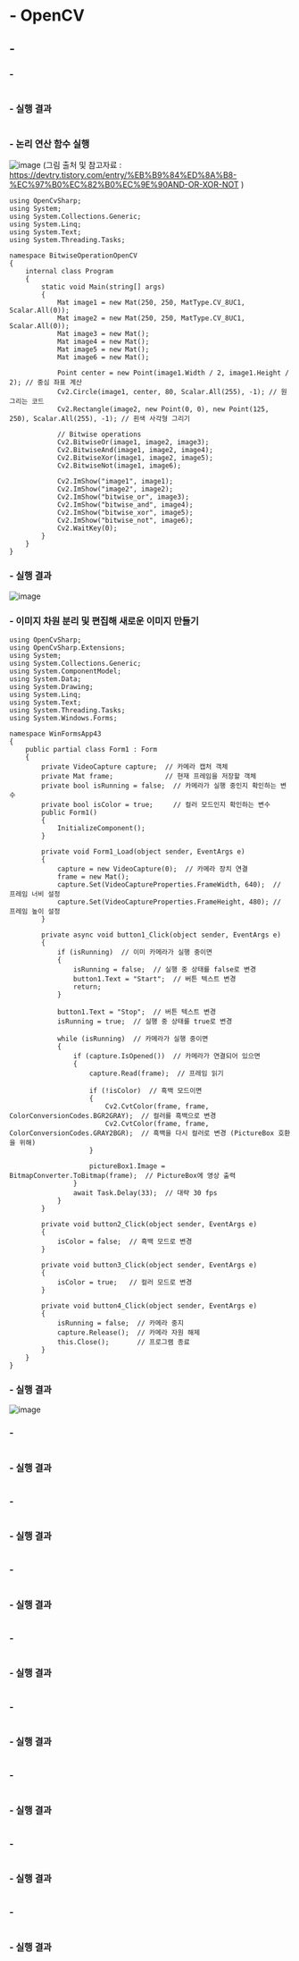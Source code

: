 # - OpenCV

## - 

### - 


```

```


### - 실행 결과


```

```


### - 논리 연산 함수 실행

![image](https://github.com/user-attachments/assets/418f8f10-4af6-484a-b636-32229937b6f1)
(그림 출처 및 참고자료 : https://devtry.tistory.com/entry/%EB%B9%84%ED%8A%B8-%EC%97%B0%EC%82%B0%EC%9E%90AND-OR-XOR-NOT )

```
using OpenCvSharp;
using System;
using System.Collections.Generic;
using System.Linq;
using System.Text;
using System.Threading.Tasks;

namespace BitwiseOperationOpenCV
{
    internal class Program
    {
        static void Main(string[] args)
        {
            Mat image1 = new Mat(250, 250, MatType.CV_8UC1, Scalar.All(0));
            Mat image2 = new Mat(250, 250, MatType.CV_8UC1, Scalar.All(0));
            Mat image3 = new Mat();
            Mat image4 = new Mat();
            Mat image5 = new Mat();
            Mat image6 = new Mat();

            Point center = new Point(image1.Width / 2, image1.Height / 2); // 중심 좌표 계산
            Cv2.Circle(image1, center, 80, Scalar.All(255), -1); // 원 그리는 코드
            Cv2.Rectangle(image2, new Point(0, 0), new Point(125, 250), Scalar.All(255), -1); // 흰색 사각형 그리기

            // Bitwise operations
            Cv2.BitwiseOr(image1, image2, image3);
            Cv2.BitwiseAnd(image1, image2, image4);
            Cv2.BitwiseXor(image1, image2, image5);
            Cv2.BitwiseNot(image1, image6);

            Cv2.ImShow("image1", image1);
            Cv2.ImShow("image2", image2);
            Cv2.ImShow("bitwise_or", image3);
            Cv2.ImShow("bitwise_and", image4);
            Cv2.ImShow("bitwise_xor", image5);
            Cv2.ImShow("bitwise_not", image6);
            Cv2.WaitKey(0);
        }
    }
}
```


### - 실행 결과


![image](https://github.com/user-attachments/assets/0b5d420f-dee6-45a4-bb69-c4a3e212be27)



### - 이미지 차원 분리 및 편집해 새로운 이미지 만들기


```
using OpenCvSharp;
using OpenCvSharp.Extensions;
using System;
using System.Collections.Generic;
using System.ComponentModel;
using System.Data;
using System.Drawing;
using System.Linq;
using System.Text;
using System.Threading.Tasks;
using System.Windows.Forms;

namespace WinFormsApp43
{
    public partial class Form1 : Form
    {
        private VideoCapture capture;  // 카메라 캡처 객체
        private Mat frame;             // 현재 프레임을 저장할 객체
        private bool isRunning = false;  // 카메라가 실행 중인지 확인하는 변수
        private bool isColor = true;     // 컬러 모드인지 확인하는 변수
        public Form1()
        {
            InitializeComponent();
        }

        private void Form1_Load(object sender, EventArgs e)
        {
            capture = new VideoCapture(0);  // 카메라 장치 연결
            frame = new Mat();
            capture.Set(VideoCaptureProperties.FrameWidth, 640);  // 프레임 너비 설정
            capture.Set(VideoCaptureProperties.FrameHeight, 480); // 프레임 높이 설정
        }

        private async void button1_Click(object sender, EventArgs e)
        {
            if (isRunning)  // 이미 카메라가 실행 중이면
            {
                isRunning = false;  // 실행 중 상태를 false로 변경
                button1.Text = "Start";  // 버튼 텍스트 변경
                return;
            }

            button1.Text = "Stop";  // 버튼 텍스트 변경
            isRunning = true;  // 실행 중 상태를 true로 변경

            while (isRunning)  // 카메라가 실행 중이면
            {
                if (capture.IsOpened())  // 카메라가 연결되어 있으면
                {
                    capture.Read(frame);  // 프레임 읽기

                    if (!isColor)  // 흑백 모드이면
                    {
                        Cv2.CvtColor(frame, frame, ColorConversionCodes.BGR2GRAY);  // 컬러를 흑백으로 변경
                        Cv2.CvtColor(frame, frame, ColorConversionCodes.GRAY2BGR);  // 흑백을 다시 컬러로 변경 (PictureBox 호환을 위해)
                    }

                    pictureBox1.Image = BitmapConverter.ToBitmap(frame);  // PictureBox에 영상 출력
                }
                await Task.Delay(33);  // 대략 30 fps
            }
        }

        private void button2_Click(object sender, EventArgs e)
        {
            isColor = false;  // 흑백 모드로 변경
        }

        private void button3_Click(object sender, EventArgs e)
        {
            isColor = true;   // 컬러 모드로 변경
        }

        private void button4_Click(object sender, EventArgs e)
        {
            isRunning = false;  // 카메라 중지
            capture.Release();  // 카메라 자원 해제
            this.Close();       // 프로그램 종료
        }
    }
}
```


### - 실행 결과


![image](https://github.com/user-attachments/assets/0d0ff09a-d909-4814-bf9a-f9ae51506657)

### - 


```

```


### - 실행 결과


```

```


### - 


```

```


### - 실행 결과


```

```


### - 


```

```


### - 실행 결과


```

```


### - 


```

```


### - 실행 결과


```

```


### - 


```

```


### - 실행 결과


```

```


### - 


```

```


### - 실행 결과


```

```


### - 


```

```


### - 실행 결과


```

```


### - 


```

```


### - 실행 결과


```

```


